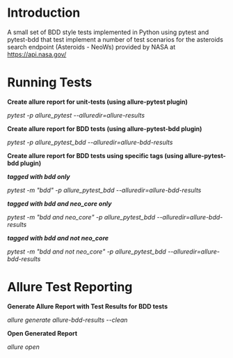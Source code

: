 # Introduction

A small set of BDD style tests implemented in Python using pytest and pytest-bdd that test implement a number of test scenarios for the asteroids search endpoint (Asteroids - NeoWs) provided by NASA at https://api.nasa.gov/ 

# Running Tests 

**Create allure report for unit-tests (using allure-pytest plugin)**

*pytest -p allure_pytest --alluredir=allure-results*

**Create allure report for BDD tests (using allure-pytest-bdd plugin)**

*pytest -p allure_pytest_bdd --alluredir=allure-bdd-results*

**Create allure report for BDD tests using specific tags (using allure-pytest-bdd plugin)**

***tagged with bdd only***

*pytest -m "bdd" -p allure_pytest_bdd --alluredir=allure-bdd-results*

***tagged with bdd and neo_core only***

*pytest -m "bdd and neo_core" -p allure_pytest_bdd --alluredir=allure-bdd-results*

***tagged with bdd and not neo_core***

*pytest -m "bdd and not neo_core" -p allure_pytest_bdd --alluredir=allure-bdd-results*

# Allure Test Reporting

**Generate Allure Report with Test Results for BDD tests**

*allure generate allure-bdd-results --clean*

**Open Generated Report**

*allure open*

